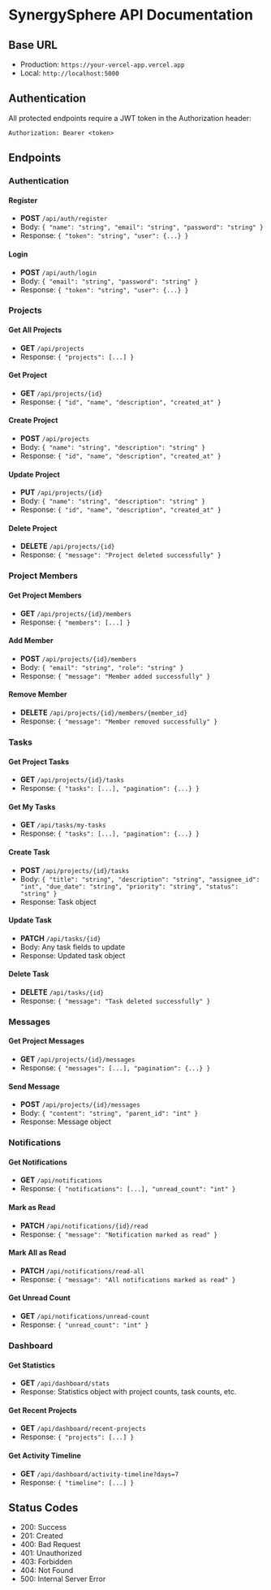 # SynergySphere API Documentation

## Base URL
- Production: `https://your-vercel-app.vercel.app`
- Local: `http://localhost:5000`

## Authentication
All protected endpoints require a JWT token in the Authorization header:
```
Authorization: Bearer <token>
```

## Endpoints

### Authentication

#### Register
- **POST** `/api/auth/register`
- Body: `{ "name": "string", "email": "string", "password": "string" }`
- Response: `{ "token": "string", "user": {...} }`

#### Login
- **POST** `/api/auth/login`
- Body: `{ "email": "string", "password": "string" }`
- Response: `{ "token": "string", "user": {...} }`

### Projects

#### Get All Projects
- **GET** `/api/projects`
- Response: `{ "projects": [...] }`

#### Get Project
- **GET** `/api/projects/{id}`
- Response: `{ "id", "name", "description", "created_at" }`

#### Create Project
- **POST** `/api/projects`
- Body: `{ "name": "string", "description": "string" }`
- Response: `{ "id", "name", "description", "created_at" }`

#### Update Project
- **PUT** `/api/projects/{id}`
- Body: `{ "name": "string", "description": "string" }`
- Response: `{ "id", "name", "description", "created_at" }`

#### Delete Project
- **DELETE** `/api/projects/{id}`
- Response: `{ "message": "Project deleted successfully" }`

### Project Members

#### Get Project Members
- **GET** `/api/projects/{id}/members`
- Response: `{ "members": [...] }`

#### Add Member
- **POST** `/api/projects/{id}/members`
- Body: `{ "email": "string", "role": "string" }`
- Response: `{ "message": "Member added successfully" }`

#### Remove Member
- **DELETE** `/api/projects/{id}/members/{member_id}`
- Response: `{ "message": "Member removed successfully" }`

### Tasks

#### Get Project Tasks
- **GET** `/api/projects/{id}/tasks`
- Response: `{ "tasks": [...], "pagination": {...} }`

#### Get My Tasks
- **GET** `/api/tasks/my-tasks`
- Response: `{ "tasks": [...], "pagination": {...} }`

#### Create Task
- **POST** `/api/projects/{id}/tasks`
- Body: `{ "title": "string", "description": "string", "assignee_id": "int", "due_date": "string", "priority": "string", "status": "string" }`
- Response: Task object

#### Update Task
- **PATCH** `/api/tasks/{id}`
- Body: Any task fields to update
- Response: Updated task object

#### Delete Task
- **DELETE** `/api/tasks/{id}`
- Response: `{ "message": "Task deleted successfully" }`

### Messages

#### Get Project Messages
- **GET** `/api/projects/{id}/messages`
- Response: `{ "messages": [...], "pagination": {...} }`

#### Send Message
- **POST** `/api/projects/{id}/messages`
- Body: `{ "content": "string", "parent_id": "int" }`
- Response: Message object

### Notifications

#### Get Notifications
- **GET** `/api/notifications`
- Response: `{ "notifications": [...], "unread_count": "int" }`

#### Mark as Read
- **PATCH** `/api/notifications/{id}/read`
- Response: `{ "message": "Notification marked as read" }`

#### Mark All as Read
- **PATCH** `/api/notifications/read-all`
- Response: `{ "message": "All notifications marked as read" }`

#### Get Unread Count
- **GET** `/api/notifications/unread-count`
- Response: `{ "unread_count": "int" }`

### Dashboard

#### Get Statistics
- **GET** `/api/dashboard/stats`
- Response: Statistics object with project counts, task counts, etc.

#### Get Recent Projects
- **GET** `/api/dashboard/recent-projects`
- Response: `{ "projects": [...] }`

#### Get Activity Timeline
- **GET** `/api/dashboard/activity-timeline?days=7`
- Response: `{ "timeline": [...] }`

## Status Codes
- 200: Success
- 201: Created
- 400: Bad Request
- 401: Unauthorized
- 403: Forbidden
- 404: Not Found
- 500: Internal Server Error
